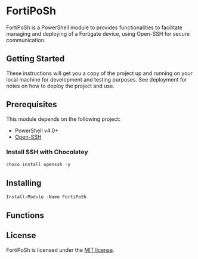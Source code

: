 # FortiPoSh

FortiPoSh is a PowerShell module to provides functionalities to facilitate managing and deploying of a Fortigate device, using Open-SSH for secure communication.

## Getting Started

These instructions will get you a copy of the project up and running on your local machine for development and testing purposes. See deployment for notes on how to deploy the project and use.

## Prerequisites

This module depends on the following project:

* PowerShell v4.0+
* [Open-SSH](https://www.openssh.com/)

### Install SSH with Chocolatey

```powershell
choco install openssh -y
```
## Installing

```powershell
Install-Module -Name FortiPoSh
```

## Functions



## License

FortiPoSh is licensed under the [MIT license](https://github.com/vmsilvamolina/FortiPoSh/blob/master/LICENSE).
